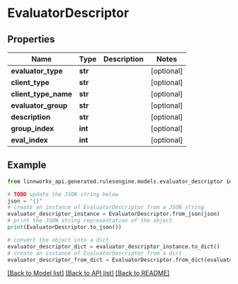 # EvaluatorDescriptor


## Properties

Name | Type | Description | Notes
------------ | ------------- | ------------- | -------------
**evaluator_type** | **str** |  | [optional] 
**client_type** | **str** |  | [optional] 
**client_type_name** | **str** |  | [optional] 
**evaluator_group** | **str** |  | [optional] 
**description** | **str** |  | [optional] 
**group_index** | **int** |  | [optional] 
**eval_index** | **int** |  | [optional] 

## Example

```python
from linnworks_api.generated.rulesengine.models.evaluator_descriptor import EvaluatorDescriptor

# TODO update the JSON string below
json = "{}"
# create an instance of EvaluatorDescriptor from a JSON string
evaluator_descriptor_instance = EvaluatorDescriptor.from_json(json)
# print the JSON string representation of the object
print(EvaluatorDescriptor.to_json())

# convert the object into a dict
evaluator_descriptor_dict = evaluator_descriptor_instance.to_dict()
# create an instance of EvaluatorDescriptor from a dict
evaluator_descriptor_from_dict = EvaluatorDescriptor.from_dict(evaluator_descriptor_dict)
```
[[Back to Model list]](../README.md#documentation-for-models) [[Back to API list]](../README.md#documentation-for-api-endpoints) [[Back to README]](../README.md)


